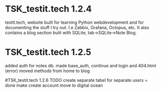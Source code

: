 # TSK_testit.tech 1.2.4

testit.tech, website built for learning Python webdevelopment and
for documenting the stuff I try out. I.e Zabbix, Grafana, Octopus, etc.
It also contains a blog section bulit with SQLite, tab->SQLite->Note Blog.

# TSK_testit.tech 1.2.5

added auth for notes db.
made base_auth, continue and login and 404.html (error)
moved methods from home to blog

#TSK_testit.tech 1.2.6 TODO
create separate tabel for separate users = done
make create account
move to digital ocean





